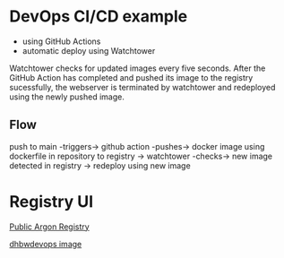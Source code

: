 # DevOps CI/CD example

* using GitHub Actions
* automatic deploy using Watchtower

Watchtower checks for updated images every five seconds. After the GitHub Action has completed and 
pushed its image to the registry sucessfully, the webserver is terminated by watchtower and 
redeployed using the newly pushed image. 

## Flow

push to main 
-triggers-> 
github action 
-pushes-> 
docker image using dockerfile in repository to registry 
-> 
watchtower 
-checks-> 
new image detected in registry 
-> redeploy using new image 

# Registry UI
[Public Argon Registry](https://ui-public-registry.amtmann.de/)

[dhbwdevops image](https://ui-public-registry.amtmann.de/#!/taghistory/image/dhbwdevops/tag/latest)


